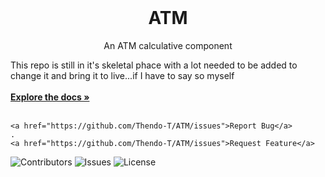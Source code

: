 <br/>
  <h1 align="center">ATM</h1>

  <p align="center">
   An ATM calculative component

  This repo is still in it's skeletal phace with a lot needed to be added to change it and bring it to live...if I have to say so myself
    <br/>
    <br/>
    <a href="https://github.com/Thendo-T/ATM/"><strong>Explore the docs »</strong></a>
    <br/>
    <br/>
  
    <a href="https://github.com/Thendo-T/ATM/issues">Report Bug</a>
    .
    <a href="https://github.com/Thendo-T/ATM/issues">Request Feature</a>
  </p>
</p>

![Contributors](https://img.shields.io/github/contributors/Thendo-T/ATM?color=dark-green) ![Issues](https://img.shields.io/github/issues/Thendo-T/ATM) ![License](https://img.shields.io/github/license/Thendo-T/ATM) 

 
